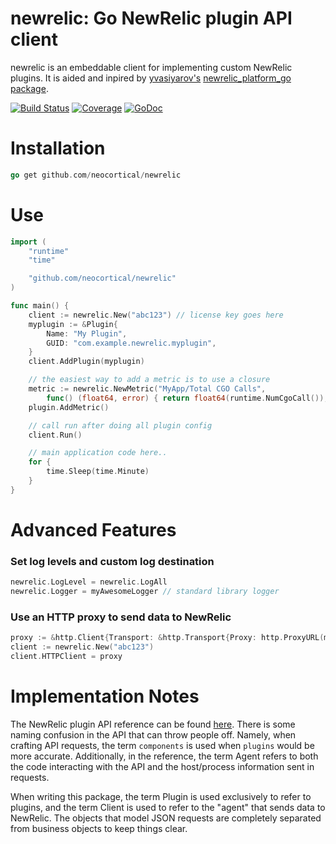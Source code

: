# newrelic: Go NewRelic plugin API client

newrelic is an embeddable client for implementing custom NewRelic plugins. It is aided and inpired by  [yvasiyarov's](https://github.com/yvasiyarov) [newrelic_platform_go package](https://github.com/yvasiyarov/newrelic_platform_go).

[![Build Status](https://travis-ci.org/neocortical/newrelic.svg?branch=master)](https://travis-ci.org/neocortical/newrelic) [![Coverage](http://gocover.io/_badge/github.com/neocortical/newrelic)](http://gocover.io/github.com/neocortical/newrelic) [![GoDoc](https://godoc.org/github.com/neocortical/newrelic?status.svg)](https://godoc.org/github.com/neocortical/newrelic)

# Installation

```go
go get github.com/neocortical/newrelic
```

# Use

```go
import (
	"runtime"
	"time"

	"github.com/neocortical/newrelic"
)

func main() {
	client := newrelic.New("abc123") // license key goes here
	myplugin := &Plugin{
		Name: "My Plugin",
		GUID: "com.example.newrelic.myplugin",
	}
	client.AddPlugin(myplugin)

	// the easiest way to add a metric is to use a closure
	metric := newrelic.NewMetric("MyApp/Total CGO Calls",
		func() (float64, error) { return float64(runtime.NumCgoCall()), nil })
	plugin.AddMetric()

	// call run after doing all plugin config
	client.Run()

	// main application code here..
	for {
		time.Sleep(time.Minute)
	}
}
```

# Advanced Features

### Set log levels and custom log destination
```go
newrelic.LogLevel = newrelic.LogAll
newrelic.Logger = myAwesomeLogger // standard library logger
```

### Use an HTTP proxy to send data to NewRelic

```go
proxy := &http.Client{Transport: &http.Transport{Proxy: http.ProxyURL(myProxyUrl)}}
client := newrelic.New("abc123")
client.HTTPClient = proxy

```

# Implementation Notes

The NewRelic plugin API reference can be found [here](https://docs.newrelic.com/docs/plugins/plugin-developer-resources/planning-your-plugin/parts-plugin). There is some naming confusion in the API that can throw people off. Namely, when crafting API requests, the term `components` is used when `plugins` would be more accurate. Additionally, in the reference, the term Agent refers to both the code interacting with the API and the host/process information sent in requests.

When writing this package, the term Plugin is used exclusively to refer to plugins, and the term Client is used to refer to the "agent" that sends data to NewRelic. The objects that model JSON requests are completely separated from business objects to keep things clear.
